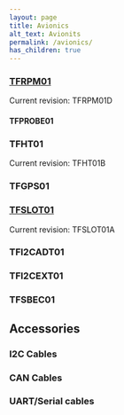```yaml
---
layout: page
title: Avionics
alt_text: Avionits
permalink: /avionics/
has_children: true
---
```


### [TFRPM01](/avionics/TFRPM01)
Current revision: TFRPM01D

#### TFPROBE01

### TFHT01
Current revision: TFHT01B

### TFGPS01


### [TFSLOT01](/avionics/TFSLOT01)
Current revision: TFSLOT01A

### TFI2CADT01

### TFI2CEXT01

### TFSBEC01


## Accessories

### I2C Cables 

### CAN Cables

### UART/Serial cables
